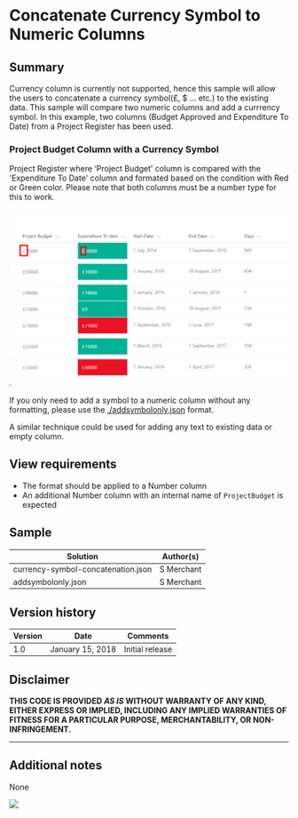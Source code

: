 # Concatenate Currency Symbol to Numeric Columns

## Summary
Currency column is currently not supported, hence this sample will allow the users to concatenate a currency symbol(£, $ ... etc.) to the existing data.  This sample will compare two numeric columns and add a currrency symbol. In this example, two columns (Budget Approved and Expenditure To Date) from a  Project Register has been used.


### Project Budget Column with a Currency Symbol
Project Register where ‘Project Budget’ column is compared with the 'Expenditure To Date' column and formated based on the condition with Red or Green color. Please note that both columns must be a number type for this to work.

![screenshot of sample](./budgetcolumnformating.png).  

If you only need to add a symbol to a numeric column without any formatting, please use the [./addsymbolonly.json](addsymbolonly.json) format.

A similar technique could be used for adding any text to existing data or empty column. 

## View requirements
- The format should be applied to a Number column
- An additional Number column with an internal name of `ProjectBudget` is expected

## Sample

Solution|Author(s)
--------|---------
currency-symbol-concatenation.json | S Merchant
addsymbolonly.json | S Merchant

## Version history

Version|Date|Comments
-------|----|--------
1.0|January 15, 2018|Initial release

## Disclaimer
**THIS CODE IS PROVIDED *AS IS* WITHOUT WARRANTY OF ANY KIND, EITHER EXPRESS OR IMPLIED, INCLUDING ANY IMPLIED WARRANTIES OF FITNESS FOR A PARTICULAR PURPOSE, MERCHANTABILITY, OR NON-INFRINGEMENT.**

---

## Additional notes
None


<img src="https://telemetry.sharepointpnp.com/sp-dev-list-formatting/column-samples/currency-symbol-concatenation" />